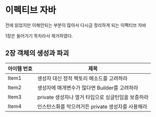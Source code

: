 # 이펙티브 자바

전에 읽었지만 이해안되는 부분이 많아서 다시금 정리하게 되는 이펙티브 자바

1장은 들어가기 목차라서 제거하였다.

## 2장 객체의 생성과 파괴

| 아이템 번호 | 제목                              |
|--------|---------------------------------|
| Item1  | 생성자 대신 정적 팩토리 메소드를 고려하라         |
| Item2  | 생성자에 매개변수가 많다면 Builder를 고려하라    |
| Item3  | private 생성자나 열거 타입으로 싱글턴임을 보증하라 |
| Item4  | 인스턴스화를 막으려거든 private 생성자를 사용해라  |
